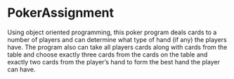 # PokerAssignment
Using object oriented programming, this poker program deals cards to a number of players and can determine what type of hand (if any) the players have. The program also can take all players cards along with cards from the table and choose exactly three cards from the cards on the table and
exactly two cards from the player’s hand to form the best hand the player can have.


